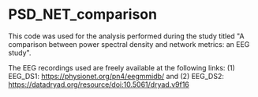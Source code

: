 # PSD_NET_comparison

This code was used for the analysis performed during the study titled "A comparison between power spectral density and network metrics: an EEG study".

The EEG recordings used are freely available at the following links: (1) EEG_DS1: https://physionet.org/pn4/eegmmidb/ and (2) EEG_DS2: https://datadryad.org/resource/doi:10.5061/dryad.v9f16



